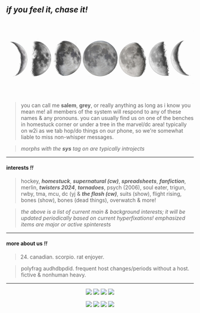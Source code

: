 ## *if you feel it, chase it!*

![moon phases](moonphase.png)

> you can call me **salem**, **grey**, or really anything as long as i know you mean me! all members of the system will respond to any of these names & any pronouns. you can usually find us on one of the benches in homestuck corner or under a tree in the marvel/dc area! typically on w2i as we tab hop/do things on our phone, so we're somewhat liable to miss non-whisper messages.

> *morphs with the **sys** tag on are typically introjects*



---

#### interests *!!*
> hockey, ***homestuck***, ***supernatural (cw)***, ***spreadsheets***, ***fanfiction***, merlin, ***twisters 2024***, ***tornadoes***, psych (2006), soul eater, trigun, rwby, tma, mcu, dc (yj & ***the flash (cw)***, suits (show), flight rising, bones (show), bones (dead things), overwatch & more!

> *the above is a list of current main & background interests; it will be updated periodically based on current hyperfixations! emphasized items are major or active spinterests*

---

#### more about us *!!*
> 24. canadian. scorpio. rat enjoyer.

> polyfrag audhdbpdid. frequent host changes/periods without a host. fictive & nonhuman heavy.

---

<p align="center">
  <img src="https://i.imgur.com/nOUCyIK.png"/>
  <img src="https://i.imgur.com/kXDnn8p.png"/>
  <img src="https://i.imgur.com/ln5H41C.png"/>
  <img src="https://i.imgur.com/6SOfgU9.png"/>
</p> 
<p align="center">
  <img src="https://i.imgur.com/slp7wDc.png"/>
  <img src="https://i.imgur.com/4XFK8ee.png"/>
  <img src="https://i.imgur.com/VZpyg5i.png"/>
  <img src="https://i.imgur.com/5pcm3Gj.png"/>
</p> 


<!--
**moonmurk/moonmurk** is a ✨ _special_ ✨ repository because its `README.md` (this file) appears on your GitHub profile.

Here are some ideas to get you started:

- 🔭 I’m currently working on ...
- 🌱 I’m currently learning ...
- 👯 I’m looking to collaborate on ...
- 🤔 I’m looking for help with ...
- 💬 Ask me about ...
- 📫 How to reach me: ...
- 😄 Pronouns: ...
- ⚡ Fun fact: ...
-->
